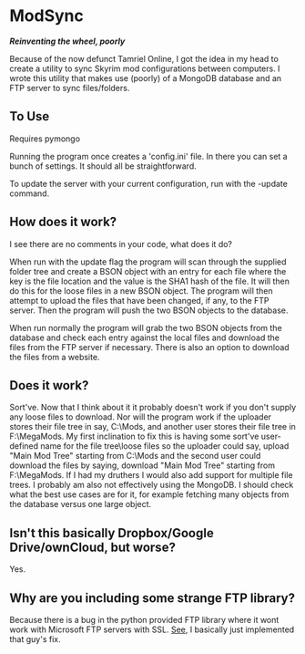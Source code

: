 # ModSync
***Reinventing the wheel, poorly***

Because of the now defunct Tamriel Online, I got the idea in my head to create a utility to sync Skyrim mod configurations between computers. I wrote this utility that makes use (poorly) of a MongoDB database and an FTP server to sync files/folders.

## To Use

Requires pymongo

Running the program once creates a 'config.ini' file. In there you can set a bunch of settings. It should all be straightforward.

To update the server with your current configuration, run with the -update command.

## How does it work?
I see there are no comments in your code, what does it do?

When run with the update flag the program will scan through the supplied folder tree and create a BSON object with an entry for each file where the key is the file location and the value is the SHA1 hash of the file. It will then do this for the loose files in a new BSON object. The program will then attempt to upload the files that have been changed, if any, to the FTP server. Then the program will push the two BSON objects to the database.

When run normally the program will grab the two BSON objects from the database and check each entry against the local files and download the files from the FTP server if necessary. There is also an option to download the files from a website.

## Does it work?
Sort've. Now that I think about it it probably doesn't work if you don't supply any loose files to download. Nor will the program work if the uploader stores their file tree in say, C:\Mods, and another user stores their file tree in F:\MegaMods. My first inclination to fix this is having some sort've user-defined name for the file tree\loose files so the uploader could say, upload "Main Mod Tree" starting from C:\Mods and the second user could download the files by saying, download "Main Mod Tree" starting from F:\MegaMods. If I had my druthers I would also add support for multiple file trees. I probably am also not effectively using the MongoDB. I should check what the best use cases are for it, for example fetching many objects from the database versus one large object.

## Isn't this basically Dropbox/Google Drive/ownCloud, but worse?
Yes.

## Why are you including some strange FTP library?
Because there is a bug in the python provided FTP library where it wont work with Microsoft FTP servers with SSL. [See](http://www.sami-lehtinen.net/blog/python-32-ms-ftps-ssl-tls-lockup-fix), I basically just implemented that guy's fix.
